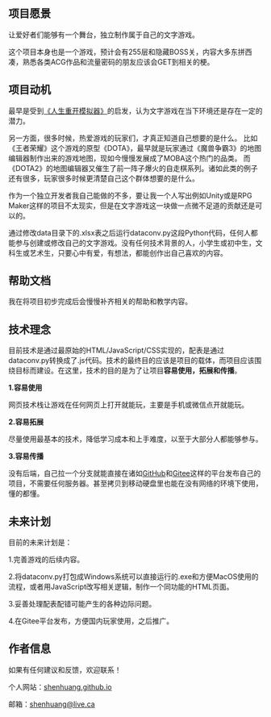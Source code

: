 ## 项目愿景

让爱好者们能够有一个舞台，独立制作属于自己的文字游戏。

这个项目本身也是一个游戏，预计会有255层和隐藏BOSS关，内容大多东拼西凑，熟悉各类ACG作品和流量密码的朋友应该会GET到相关的梗。

## 项目动机

最早是受到[《人生重开模拟器》](https://liferestart.syaro.io/view/)的启发，认为文字游戏在当下环境还是存在一定的潜力。

另一方面，很多时候，热爱游戏的玩家们，才真正知道自己想要的是什么。
比如《王者荣耀》这个游戏的原型《DOTA》，最早就是玩家通过《魔兽争霸3》的地图编辑器制作出来的游戏地图，现如今慢慢发展成了MOBA这个热门的品类。
而《DOTA2》的地图编辑器又催生了前一阵子爆火的自走棋系列。诸如此类的例子还有很多，玩家很多时候更清楚自己这个群体想要的是什么。

作为一个独立开发者我自己能做的不多，要让我一个人写出例如Unity或是RPG Maker这样的项目不太现实，但是在文字游戏这一块做一点微不足道的贡献还是可以的。

通过修改data目录下的.xlsx表之后运行dataconv.py这段Python代码，任何人都能参与创建或修改自己的文字游戏。没有任何技术背景的人，小学生或初中生，文科生或艺术生，只要心中有爱，有想法，都能创作出自己喜欢的内容。

## 帮助文档

我在将项目初步完成后会慢慢补齐相关的帮助和教学内容。

## 技术理念

目前技术是通过最原始的HTML/JavaScript/CSS实现的，配表是通过dataconv.py转换成了.js代码。技术的最终目的应该是项目的载体，而项目应该围绕目标而建设。在这里，技术的目的是为了让项目**容易使用，拓展和传播**。

**1.容易使用**

网页技术栈让游戏在任何网页上打开就能玩，主要是手机或微信点开就能玩。

**2.容易拓展**

尽量使用最基本的技术，降低学习成本和上手难度，以至于大部分人都能够参与。

**3.容易传播**

没有后端，自己拉一个分支就能直接在诸如[GitHub](https://github.com/)和[Gitee](https://gitee.com/)这样的平台发布自己的项目，不需要任何服务器。甚至拷贝到移动硬盘里也能在没有网络的环境下使用，懂的都懂。

## 未来计划

目前的未来计划是：

1.完善游戏的后续内容。

2.将dataconv.py打包成Windows系统可以直接运行的.exe和方便MacOS使用的流程，或者用JavaScript改写相关逻辑，制作一个同功能的HTML页面。

3.妥善处理配表配错可能产生的各种边际问题。

4.在Gitee平台发布，方便国内玩家使用，之后推广。

## 作者信息

如果有任何建议和反馈，欢迎联系！

个人网站：[shenhuang.github.io](shenhuang.github.io)

邮箱：shenhuang@live.ca
